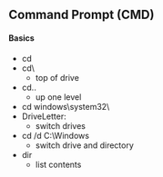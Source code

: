 ## Command Prompt (CMD)

#### Basics
- cd
- cd\
  - top of drive
- cd..
  - up one level
- cd windows\system32\
- DriveLetter:
  - switch drives
- cd /d C:\Windows
  - switch drive and directory
- dir
  - list contents

